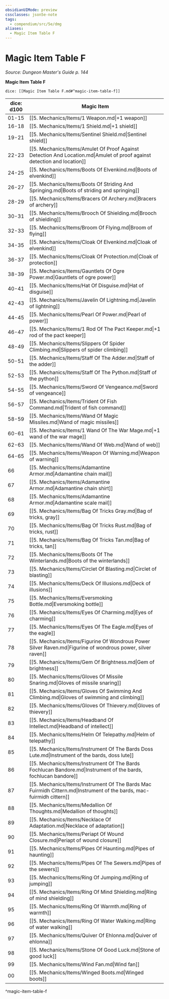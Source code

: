 ```yaml
---
obsidianUIMode: preview
cssclasses: json5e-note
tags:
  - compendium/src/5e/dmg
aliases:
  - Magic Item Table F
---
```

# Magic Item Table F
*Source: Dungeon Master's Guide p. 144* 

**Magic Item Table F**

`dice: [[Magic Item Table F.md#^magic-item-table-f]]`

| dice: d100 | Magic Item |
|------------|------------|
| 01-15 | [[5. Mechanics/Items/1 Weapon.md\|+1 weapon]] |
| 16-18 | [[5. Mechanics/Items/1 Shield.md\|+1 shield]] |
| 19-21 | [[5. Mechanics/Items/Sentinel Shield.md\|Sentinel shield]] |
| 22-23 | [[5. Mechanics/Items/Amulet Of Proof Against Detection And Location.md\|Amulet of proof against detection and location]] |
| 24-25 | [[5. Mechanics/Items/Boots Of Elvenkind.md\|Boots of elvenkind]] |
| 26-27 | [[5. Mechanics/Items/Boots Of Striding And Springing.md\|Boots of striding and springing]] |
| 28-29 | [[5. Mechanics/Items/Bracers Of Archery.md\|Bracers of archery]] |
| 30-31 | [[5. Mechanics/Items/Brooch Of Shielding.md\|Brooch of shielding]] |
| 32-33 | [[5. Mechanics/Items/Broom Of Flying.md\|Broom of flying]] |
| 34-35 | [[5. Mechanics/Items/Cloak Of Elvenkind.md\|Cloak of elvenkind]] |
| 36-37 | [[5. Mechanics/Items/Cloak Of Protection.md\|Cloak of protection]] |
| 38-39 | [[5. Mechanics/Items/Gauntlets Of Ogre Power.md\|Gauntlets of ogre power]] |
| 40-41 | [[5. Mechanics/Items/Hat Of Disguise.md\|Hat of disguise]] |
| 42-43 | [[5. Mechanics/Items/Javelin Of Lightning.md\|Javelin of lightning]] |
| 44-45 | [[5. Mechanics/Items/Pearl Of Power.md\|Pearl of power]] |
| 46-47 | [[5. Mechanics/Items/1 Rod Of The Pact Keeper.md\|+1 rod of the pact keeper]] |
| 48-49 | [[5. Mechanics/Items/Slippers Of Spider Climbing.md\|Slippers of spider climbing]] |
| 50-51 | [[5. Mechanics/Items/Staff Of The Adder.md\|Staff of the adder]] |
| 52-53 | [[5. Mechanics/Items/Staff Of The Python.md\|Staff of the python]] |
| 54-55 | [[5. Mechanics/Items/Sword Of Vengeance.md\|Sword of vengeance]] |
| 56-57 | [[5. Mechanics/Items/Trident Of Fish Command.md\|Trident of fish command]] |
| 58-59 | [[5. Mechanics/Items/Wand Of Magic Missiles.md\|Wand of magic missiles]] |
| 60-61 | [[5. Mechanics/Items/1 Wand Of The War Mage.md\|+1 wand of the war mage]] |
| 62-63 | [[5. Mechanics/Items/Wand Of Web.md\|Wand of web]] |
| 64-65 | [[5. Mechanics/Items/Weapon Of Warning.md\|Weapon of warning]] |
| 66 | [[5. Mechanics/Items/Adamantine Armor.md\|Adamantine chain mail]] |
| 67 | [[5. Mechanics/Items/Adamantine Armor.md\|Adamantine chain shirt]] |
| 68 | [[5. Mechanics/Items/Adamantine Armor.md\|Adamantine scale mail]] |
| 69 | [[5. Mechanics/Items/Bag Of Tricks Gray.md\|Bag of tricks, gray]] |
| 70 | [[5. Mechanics/Items/Bag Of Tricks Rust.md\|Bag of tricks, rust]] |
| 71 | [[5. Mechanics/Items/Bag Of Tricks Tan.md\|Bag of tricks, tan]] |
| 72 | [[5. Mechanics/Items/Boots Of The Winterlands.md\|Boots of the winterlands]] |
| 73 | [[5. Mechanics/Items/Circlet Of Blasting.md\|Circlet of blasting]] |
| 74 | [[5. Mechanics/Items/Deck Of Illusions.md\|Deck of illusions]] |
| 75 | [[5. Mechanics/Items/Eversmoking Bottle.md\|Eversmoking bottle]] |
| 76 | [[5. Mechanics/Items/Eyes Of Charming.md\|Eyes of charming]] |
| 77 | [[5. Mechanics/Items/Eyes Of The Eagle.md\|Eyes of the eagle]] |
| 78 | [[5. Mechanics/Items/Figurine Of Wondrous Power Silver Raven.md\|Figurine of wondrous power, silver raven]] |
| 79 | [[5. Mechanics/Items/Gem Of Brightness.md\|Gem of brightness]] |
| 80 | [[5. Mechanics/Items/Gloves Of Missile Snaring.md\|Gloves of missile snaring]] |
| 81 | [[5. Mechanics/Items/Gloves Of Swimming And Climbing.md\|Gloves of swimming and climbing]] |
| 82 | [[5. Mechanics/Items/Gloves Of Thievery.md\|Gloves of thievery]] |
| 83 | [[5. Mechanics/Items/Headband Of Intellect.md\|Headband of intellect]] |
| 84 | [[5. Mechanics/Items/Helm Of Telepathy.md\|Helm of telepathy]] |
| 85 | [[5. Mechanics/Items/Instrument Of The Bards Doss Lute.md\|Instrument of the bards, doss lute]] |
| 86 | [[5. Mechanics/Items/Instrument Of The Bards Fochlucan Bandore.md\|Instrument of the bards, fochlucan bandore]] |
| 87 | [[5. Mechanics/Items/Instrument Of The Bards Mac Fuirmidh Cittern.md\|Instrument of the bards, mac-fuirmidh cittern]] |
| 88 | [[5. Mechanics/Items/Medallion Of Thoughts.md\|Medallion of thoughts]] |
| 89 | [[5. Mechanics/Items/Necklace Of Adaptation.md\|Necklace of adaptation]] |
| 90 | [[5. Mechanics/Items/Periapt Of Wound Closure.md\|Periapt of wound closure]] |
| 91 | [[5. Mechanics/Items/Pipes Of Haunting.md\|Pipes of haunting]] |
| 92 | [[5. Mechanics/Items/Pipes Of The Sewers.md\|Pipes of the sewers]] |
| 93 | [[5. Mechanics/Items/Ring Of Jumping.md\|Ring of jumping]] |
| 94 | [[5. Mechanics/Items/Ring Of Mind Shielding.md\|Ring of mind shielding]] |
| 95 | [[5. Mechanics/Items/Ring Of Warmth.md\|Ring of warmth]] |
| 96 | [[5. Mechanics/Items/Ring Of Water Walking.md\|Ring of water walking]] |
| 97 | [[5. Mechanics/Items/Quiver Of Ehlonna.md\|Quiver of ehlonna]] |
| 98 | [[5. Mechanics/Items/Stone Of Good Luck.md\|Stone of good luck]] |
| 99 | [[5. Mechanics/Items/Wind Fan.md\|Wind fan]] |
| 00 | [[5. Mechanics/Items/Winged Boots.md\|Winged boots]] |
^magic-item-table-f
